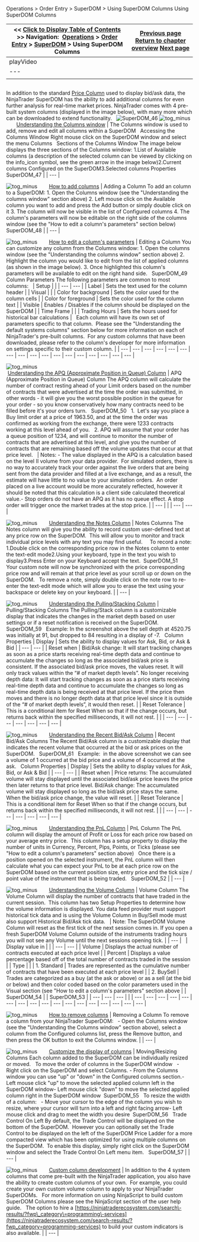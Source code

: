 ﻿
Operations \> Order Entry \> SuperDOM \> Using SuperDOM Columns
Using SuperDOM Columns

| \<\< [Click to Display Table of Contents](using_superdom_columns.md) \>\> **Navigation:**     [Operations](operations-1.md) \> [Order Entry](order_entry-1.md) \> [SuperDOM](superdom-1.md) \> Using SuperDOM Columns | [Previous page](managing_positions_superdom-1.md) [Return to chapter overview](superdom-1.md) [Next page](superdom_templates-1.md) |
| --- | --- |
| playVideo |
| --- |
|  |

## 
In addition to the standard [Price Column](price_ladder_display-1.md) used to display bid/ask data, the NinjaTrader SuperDOM has the ability to add additional columns for even further analysis for real\-time market prices. NinjaTrader comes with 4 pre\-built system columns (displayed in the image below), with many more which can be downloaded to extend functionality.
 
![SuperDOM_46](superdom_46.png)
![tog_minus](tog_minus-1.gif)        [Understanding the Columns window](javascript:HMToggle('toggle','UnderstandingTheColumnsWindow','UnderstandingTheColumnsWindow_ICON'))
| The Columns window is used to add, remove and edit all columns within a SuperDOM    Accessing the Columns Window Right mouse click on the SuperDOM window and select the menu Columns    Sections of the Columns Window The image below displays the three sections of the Columns window: 1\.List of Available columns (a description of the selected column can be viewed by clicking on the info_icon symbol, see the green arrow in the image below)2\.Current columns Configured on the SuperDOM3\.Selected columns Properties  SuperDOM_47 |
| --- |

![tog_minus](tog_minus-1.gif)        [How to add columns](javascript:HMToggle('toggle','HowToAddColumns','HowToAddColumns_ICON'))
| Adding a Column To add an column to a SuperDOM: 1\. Open the Columns window (see the "Understanding the columns window" section above) 2\. Left mouse click on the Available column you want to add and press the Add button or simply double click on it 3\. The column will now be visible in the list of Configured columns 4\. The column's parameters will now be editable on the right side of the columns window (see the "How to edit a column's parameters" section below)   SuperDOM_48 |
| --- |

![tog_minus](tog_minus-1.gif)        [How to edit a column's parameters](javascript:HMToggle('toggle','HowToEditAColumnsParameters','HowToEditAColumnsParameters_ICON'))
| Editing a Column You can customize any column from the Columns window: 1\. Open the columns window (see the "Understanding the columns window" section above) 2\. Highlight the column you would like to edit from the list of applied columns (as shown in the image below). 3\. Once highlighted this column's parameters will be available to edit on the right hand side.    SuperDOM_49   Column Parameters The following parameters are common to most columns:     | Setup |  | | --- | --- | | Label | Sets the text used for the column header | | Visual |  | | Color for background | Sets the color used for the column cells | | Color for foreground | Sets the color used for the column text | | Visible | Enables / Disables if the column should be displayed on the SuperDOM | | Time Frame |  | | Trading Hours | Sets the hours used for historical bar calculations |      Each column will have its own set of parameters specific to that column.  Please see the "Understanding the default systems columns" section below for more information on each of NinjaTrader's pre\-built columns.  For any custom columns that have been downloaded, please refer to the column's developer for more information on settings specific to their custom column. |
| --- | --- | --- | --- | --- | --- | --- | --- | --- | --- | --- | --- | --- | --- | --- | --- | --- |

![tog_minus](tog_minus-1.gif)        [Understanding the APQ (Approximate Position in Queue) Column](javascript:HMToggle('toggle','UnderstandingTheAPQApproximatePositionInQueueColumn','UnderstandingTheAPQApproximatePositionInQueueColumn_ICON'))
| APQ (Approximate Position in Queue) Column The APQ column will calculate the number of contract resting ahead of your Limit orders based on the number of contracts that were advertised at the time the order was submitted, in other words \- it will give you the worst possible position in the queue for your order \- so you know conservatively how many contracts need to be filled before it's your orders turn.   SuperDOM_50   1\.  Let's say you place a Buy limit order at a price of 1963\.50, and at the time the order was confirmed as working from the exchange, there were 1233 contracts working at this level ahead of you.   2\. APQ will assume that your order has a queue position of 1234, and will continue to monitor the number of contracts that are advertised at this level, and give you the number of contracts that are remaining based off the volume updates that occur at that price level.     | Notes: - The value displayed in the APQ is a calculation based on the level II volume from your data provider.  For simulated orders, there is no way to accurately track your order against the live orders that are being sent from the data provider and filled at a live exchange, and as a result, the estimate will have little to no value to your simulation orders.  An order placed on a live account would be more accurately reflected, however it should be noted that this calculation is a client side calculated theoretical value.- Stop orders do not have an APQ as it has no queue effect. A stop order will trigger once the market trades at the stop price. | | --- | |
| --- | --- |

![tog_minus](tog_minus-1.gif)        [Understanding the Notes Column](javascript:HMToggle('toggle','UnderstandingTheNotesColumn','UnderstandingTheNotesColumn_ICON'))
| Notes Columns The Notes column will give you the ability to record custom user\-defined text at any price row on the SuperDOM.  This will allow you to monitor and track individual price levels with any text you may find useful.     To record a note: 1\.Double click on the corresponding price row in the Notes column to enter the text\-edit mode2\.Using your keyboard, type in the text you wish to display3\.Press Enter on your Keyboard accept the text.  SuperDOM_51   Your custom note will now be synchronized with the price corresponding price row and will remain at that price level as your scroll up or down on the SuperDOM.   To remove a note, simply double click on the note row to re\-enter the text\-edit mode which will allow you to erase the text using your backspace or delete key on your keyboard. |
| --- |

![tog_minus](tog_minus-1.gif)        [Understanding the Pulling/Stacking Column](javascript:HMToggle('toggle','UnderstandingthePullingStackingColumn','UnderstandingthePullingStackingColumn_ICON'))
| Pulling/Stacking Columns The Pulling/Stack column is a customizable display that indicates the changes in the market depth based on user settings or if a reset notification is received on the SuperDOM.   SuperDOM_59   Example: In the screenshot above the sell depth at 4520\.75 was initially at 91, but dropped to 84 resulting in a display of \-7\.   Column Properties   | Display | Sets the ability to display values for Ask, Bid, or Ask \& Bid | | --- | --- | | Reset when | Bid/Ask change: It will start tracking changes as soon as a price starts receiving real\-time depth data and continue to accumulate the changes so long as the associated bid/ask price is consistent. If the associated bid/ask price moves, the values reset. It will only track values within the “\# of market depth levels”. No longer receiving depth data: It will start tracking changes as soon as a price starts receiving real\-time depth data and continue to accumulate the changes so long as real\-time depth data is being received at that price level. If the price then moves and there is no longer depth data at that price level since it is outside of the “\# of market depth levels”, it would then reset. | | Reset Tolerance | This is a conditional item for Reset When so that if the change occurs, but returns back within the specified milliseconds, it will not rest. | |
| --- | --- | --- | --- | --- | --- | --- |

![tog_minus](tog_minus-1.gif)        [Understanding the Recent Bid/Ask Column](javascript:HMToggle('toggle','UnderstandingtheRecentBidAskColumn','UnderstandingtheRecentBidAskColumn_ICON'))
| Recent Bid/Ask Columns The Recent Bid/Ask column is a customizable display that indicates the recent volume that occurred at the bid or ask prices on the SuperDOM.   SuperDOM_61   Example:  in the above screenshot we can see a volume of 1 occurred at the bid price and a volume of 4 occurred at the ask.   Column Properties   | Display | Sets the ability to display values for Ask, Bid, or Ask \& Bid | | --- | --- | | Reset when | Price returns: The accumulated volume will stay displayed until the associated bid/ask price leaves the price then later returns to that price level.  Bid/Ask change: The accumulated volume will stay displayed so long as the bid/ask price stays the same. When the bid/ask price change, the value will reset. | | Reset Tolerance | This is a conditional item for Reset When so that if the change occurs, but returns back within the specified milliseconds, it will not rest. | |
| --- | --- | --- | --- | --- | --- | --- |

![tog_minus](tog_minus-1.gif)        [Understanding the PnL Column](javascript:HMToggle('toggle','UnderstandingThePnLColumn','UnderstandingThePnLColumn_ICON'))
| PnL Column The PnL column will display the amount of Profit or Loss for each price row based on your average entry price.  This column has a setup property to display the number of units in Currency, Percent, Pips, Points, or Ticks (please see "How to edit a column's parameters" section above)   Once there is a position opened on the selected instrument, the PnL column will then calculate what you can expect your PnL to be at each price row on the SuperDOM based on the current position size, entry price and the tick size / point value of the instrument that is being traded.   SuperDOM_52 |
| --- |

![tog_minus](tog_minus-1.gif)        [Understanding the Volume Column](javascript:HMToggle('toggle','UnderstandingTheVolumeColumn','UnderstandingTheVolumeColumn_ICON'))
| Volume Column The Volume Column will display the number of contracts that have traded in the current session.  This column has two Setup Properties to determine how the volume information is displayed. You data feed provider must support historical tick data and is using the Volume Column in Buy/Sell mode must also support Historical Bid/Ask tick data.      | Note: The SuperDOM Volume Column will reset as the first tick of the next session comes in. If you open a fresh SuperDOM Volume Column outside of the instruments trading hours you will not see any Volume until the next sessions opening tick. | | --- |        | Display value in |  | | --- | --- | | Volume | Displays the actual number of contracts executed at each price level | | Percent | Displays a value percentage based off of the total number of contracts traded in the session | | Type |  | | 1\. Standard | Trades are represented as the cumulative number of contracts that have been executed at each price level | | 2\. BuySell | Trades are categorized as a buy (at the ask or above) or as a sell (at the bid or below) and then color coded based on the color parameters used in the Visual section (see "How to edit a column's parameters" section above |      | SuperDOM_54 |  | SuperDOM_53 | | --- | --- | --- | |
| --- | --- | --- | --- | --- | --- | --- | --- | --- | --- | --- | --- | --- | --- | --- | --- | --- |

![tog_minus](tog_minus-1.gif)        [How to remove columns](javascript:HMToggle('toggle','HowToRemoveColumns','HowToRemoveColumns_ICON'))
| Removing a Column To remove a column from your NinjaTrader SuperDOM:   - Open the Columns window (see the "Understanding the Columns window" section above), select a column from the Configured columns list, press the Remove button, and then press the OK button to exit the Columns window. |
| --- |

![tog_minus](tog_minus-1.gif)        [Customize the display of columns](javascript:HMToggle('toggle','CustomizeTheDisplayOfColumns','CustomizeTheDisplayOfColumns_ICON'))
| Moving/Resizing Columns Each column added to the SuperDOM can be individually resized or moved.   To move the order of columns in the SuperDOM window   - Right click on the SuperDOM and select Columns. - From the Columns window you can use "up" or "down" in the Configured columns section.- Left mouse click "up" to move the selected applied column left in the SuperDOM window- Left mouse click "down" to move the selected applied column right in the SuperDOM window   SuperDOM_55   To resize the width of a column:   - Move your cursor to the edge of the column you wish to resize, where your cursor will turn into a left and right facing arrow- Left mouse click and drag to meet the width you desire  SuperDOM_56   Trade Control On Left By default, the Trade Control will be displayed on the bottom of the SuperDOM.  However you can optionally set the Trade Control to be displayed on the left of the SuperDOM Price Ladder for a more compacted view which has been optimized for using multiple columns on the SuperDOM.  To enable this display, simply right click on the SuperDOM window and select the Trade Control On Left menu item.   SuperDOM_57 |
| --- |

![tog_minus](tog_minus-1.gif)        [Custom column development](javascript:HMToggle('toggle','CustomColumnDevelopment','CustomColumnDevelopment_ICON'))
| In addition to the 4 system columns that come pre\-built with the NinjaTrader application, you also have the ability to create custom columns of your own.  For example, you could create your own custom volume column to apply to your NinjaTrader SuperDOMs.   For more information on using NinjaScript to build custom SuperDOM Columns please see the NinjaScript section of the user help guide.    The option to hire a [https://ninjatraderecosystem.com/search\-results/?fwp\_category\=programming\-services](https://ninjatraderecosystem.com/search-results/?fwp_category=programming-services) to build your custom indicators is also available. |
| --- |

